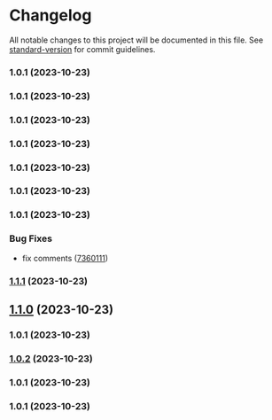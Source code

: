 # Changelog

All notable changes to this project will be documented in this file. See [standard-version](https://github.com/conventional-changelog/standard-version) for commit guidelines.

### 1.0.1 (2023-10-23)

### 1.0.1 (2023-10-23)

### 1.0.1 (2023-10-23)

### 1.0.1 (2023-10-23)

### 1.0.1 (2023-10-23)

### 1.0.1 (2023-10-23)

### 1.0.1 (2023-10-23)


### Bug Fixes

* fix comments ([7360111](https://github.com/nitya118/LocationTracker/commit/7360111b63bda7b69b808dad0618d0152df34927))

### [1.1.1](https://github.com/https://github.com/nitya118/LocationTracker.git/branchCompare?baseVersion=GTv1.1.0&targetVersion=GTv1.1.1) (2023-10-23)

## [1.1.0](https://github.com/nitya118/LocationTracker/compare/v1.0.2...v1.1.0) (2023-10-23)

### 1.0.1 (2023-10-23)

### [1.0.2](https://github.com/https://github.com/nitya118/LocationTracker.git/branchCompare?baseVersion=GTv1.0.1&targetVersion=GTv1.0.2) (2023-10-23)

### 1.0.1 (2023-10-23)

### 1.0.1 (2023-10-23)
